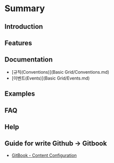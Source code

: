 # Summary

## Introduction

## Features

## Documentation

* [규칙(Conventions)](Basic Grid/Conventions.md)
* [이벤트(Events)](Basic Grid/Events.md)

## Examples

## FAQ

## Help 



## Guide for write Github -> Gitbook

* [GitBook - Content Configuration](https://docs.gitbook.com/integrations/github/content-configuration)